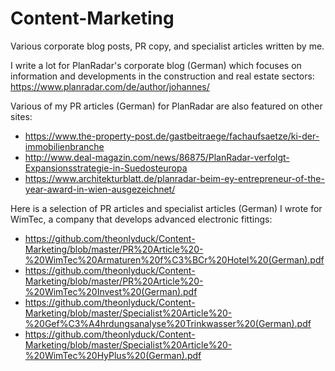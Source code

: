 # Content-Marketing

Various corporate blog posts, PR copy, and specialist articles written by me.

I write a lot for PlanRadar's corporate blog (German) which focuses on information and developments in the construction and real estate sectors: https://www.planradar.com/de/author/johannes/

Various of my PR articles (German) for PlanRadar are also featured on other sites:
- https://www.the-property-post.de/gastbeitraege/fachaufsaetze/ki-der-immobilienbranche
- http://www.deal-magazin.com/news/86875/PlanRadar-verfolgt-Expansionsstrategie-in-Suedosteuropa
- https://www.architekturblatt.de/planradar-beim-ey-entrepreneur-of-the-year-award-in-wien-ausgezeichnet/

Here is a selection of PR articles and specialist articles (German) I wrote for WimTec, a company that develops advanced electronic fittings:
- https://github.com/theonlyduck/Content-Marketing/blob/master/PR%20Article%20-%20WimTec%20Armaturen%20f%C3%BCr%20Hotel%20(German).pdf
- https://github.com/theonlyduck/Content-Marketing/blob/master/PR%20Article%20-%20WimTec%20Invest%20(German).pdf
- https://github.com/theonlyduck/Content-Marketing/blob/master/Specialist%20Article%20-%20Gef%C3%A4hrdungsanalyse%20Trinkwasser%20(German).pdf
- https://github.com/theonlyduck/Content-Marketing/blob/master/Specialist%20Article%20-%20WimTec%20HyPlus%20(German).pdf
